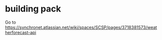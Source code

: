 # building pack

Go to https://synchronet.atlassian.net/wiki/spaces/SCSP/pages/3718381573/weatherforecast-api
